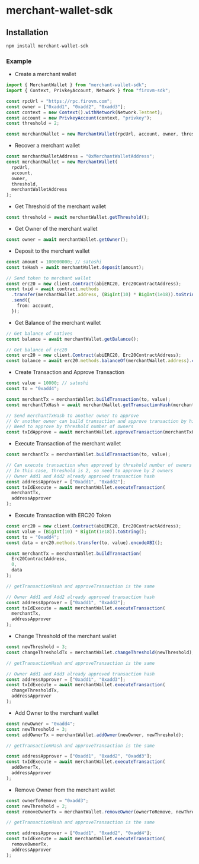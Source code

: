 # merchant-wallet-sdk

## Installation

```bash
npm install merchant-wallet-sdk
```

### Example

- Create a merchant wallet

```typescript
import { MerchantWallet } from "merchant-wallet-sdk";
import { Context, PrivkeyAccount, Network } from "firovm-sdk";

const rpcUrl = "https://rpc.firovm.com";
const owner = ["0xadd1", "0xadd2", "0xadd3"];
const context = new Context().withNetwork(Network.Testnet);
const account = new PrivkeyAccount(context, "privkey");
const threshold = 2;

const merchantWallet = new MerchantWallet(rpcUrl, account, owner, threshold);
```

- Recover a merchant wallet

```typescript
const merchantWalletAddress = "0xMerchantWalletAddress";
const merchantWallet = new MerchantWallet(
  rpcUrl,
  account,
  owner,
  threshold,
  merchantWalletAddress
);
```

- Get Threshold of the merchant wallet

```typescript
const threshold = await merchantWallet.getThreshold();
```

- Get Owner of the merchant wallet

```typescript
const owner = await merchantWallet.getOwner();
```

- Deposit to the merchant wallet

```typescript
const amount = 100000000; // satoshi
const txHash = await merchantWallet.deposit(amount);

// Send token to merchant wallet
const erc20 = new client.Contract(abiERC20, Erc20ContractAddress);
const txid = await contract.methods
  .transfer(merchantWallet.address, (BigInt(10) * BigInt(1e18)).toString())
  .send({
    from: account,
  });
```

- Get Balance of the merchant wallet

```typescript
// Get balance of natives
const balance = await merchantWallet.getBalance();

// Get balance of erc20
const erc20 = new client.Contract(abiERC20, Erc20ContractAddress);
const balance = await erc20.methods.balanceOf(merchantWallet.address).call();
```

- Create Transaction and Approve Transaction

```typescript
const value = 10000; // satoshi
const to = "0xadd4";

const merchantTx = merchantWallet.buildTransaction(to, value);
const merchantTxHash = await merchantWallet.getTransactionHash(merchantTx);

// Send merchantTxHash to another owner to approve
// Or another owner can build transaction and approve transaction by himself
// Need to approve by threshold number of owners
const txIdApprove = await merchantWallet.approveTransaction(merchantTxHash);
```

- Execute Transaction of the merchant wallet

```typescript
const merchantTx = merchantWallet.buildTransaction(to, value);

// Can execute transaction when approved by threshold number of owners
// In this case, threshold is 2, so need to approve by 2 owners
// Owner Add1 and Add2 already approved transaction hash
const addressApprover = ["0xadd1", "0xadd2"];
const txIdExecute = await merchantWallet.executeTransaction(
  merchantTx,
  addressApprover
);
```

- Execute Transaction with ERC20 Token

```typescript
const erc20 = new client.Contract(abiERC20, Erc20ContractAddress);
const value = (BigInt(10) * BigInt(1e18)).toString();
const to = "0xadd4";
const data = erc20.methods.transfer(to, value).encodeABI();

const merchantTx = merchantWallet.buildTransaction(
  Erc20ContractAddress,
  0,
  data
);

// getTransactionHash and approveTransaction is the same

// Owner Add1 and Add2 already approved transaction hash
const addressApprover = ["0xadd1", "0xadd2"];
const txIdExecute = await merchantWallet.executeTransaction(
  merchantTx,
  addressApprover
);
```

- Change Threshold of the merchant wallet

```typescript
const newThreshold = 3;
const changeThresholdTx = merchantWallet.changeThreshold(newThreshold);

// getTransactionHash and approveTransaction is the same

// Owner Add1 and Add3 already approved transaction hash
const addressApprover = ["0xadd1", "0xadd3"];
const txIdExecute = await merchantWallet.executeTransaction(
  changeThresholdTx,
  addressApprover
);
```

- Add Owner to the merchant wallet

```typescript
const newOwner = "0xadd4";
const newThreshold = 3;
const addOwnerTx = merchantWallet.addOwner(newOwner, newThreshold);

// getTransactionHash and approveTransaction is the same

const addressApprover = ["0xadd1", "0xadd2", "0xadd3"];
const txIdExecute = await merchantWallet.executeTransaction(
  addOwnerTx,
  addressApprover
);
```

- Remove Owner from the merchant wallet

```typescript
const ownerToRemove = "0xadd3";
const newThreshold = 2;
const removeOwnerTx = merchantWallet.removeOwner(ownerToRemove, newThreshold);

// getTransactionHash and approveTransaction is the same

const addressApprover = ["0xadd1", "0xadd2", "0xadd4"];
const txIdExecute = await merchantWallet.executeTransaction(
  removeOwnerTx,
  addressApprover
);
```
